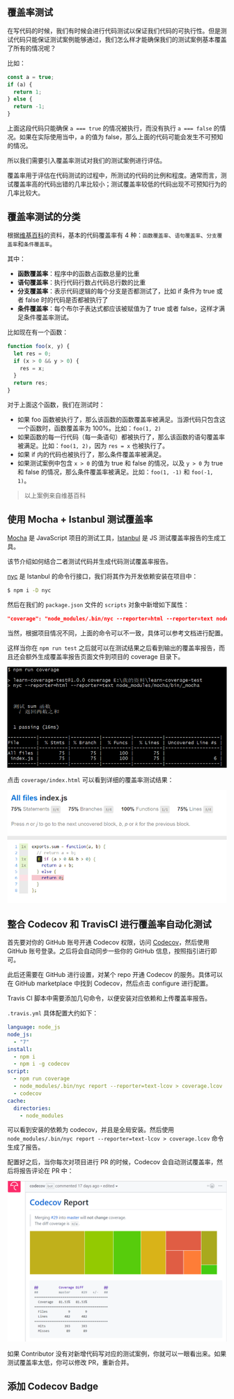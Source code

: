 ## 覆盖率测试

在写代码的时候，我们有时候会进行代码测试以保证我们代码的可执行性。但是测试代码只能保证测试案例能够通过，我们怎么样才能确保我们的测试案例基本覆盖了所有的情况呢？

比如：

```js
const a = true;
if (a) {
  return 1;
} else {
  return -1;
}
```

上面这段代码只能确保 `a === true` 的情况被执行，而没有执行 `a === false` 的情况。如果在实际使用当中，a 的值为 false，那么上面的代码可能会发生不可预知的情况。

所以我们需要引入覆盖率测试对我们的测试案例进行评估。

覆盖率用于评估在代码测试的过程中，所测试的代码的比例和程度。通常而言，测试覆盖率高的代码出错的几率比较小；测试覆盖率较低的代码出现不可预知行为的几率比较大。

## 覆盖率测试的分类

根据[维基百科](https://en.wikipedia.org/wiki/Code_coverage)的资料，基本的代码覆盖率有 4 种：`函数覆盖率`、`语句覆盖率`、`分支覆盖率`和`条件覆盖率`。

其中：

* **函数覆盖率**：程序中的函数占函数总量的比重
* **语句覆盖率**：执行代码行数占代码总行数的比重
* **分支覆盖率**：表示代码逻辑的每个分支是否都测试了，比如 if 条件为 true 或者 false 时的代码是否都被执行了
* **条件覆盖率**：每个布尔子表达式都应该被赋值为了 true 或者 false，这样才满足条件覆盖率测试。

比如现在有一个函数：

```js
function foo(x, y) {
  let res = 0;
  if (x > 0 && y > 0) {
    res = x;
  }
  return res;
}
```

对于上面这个函数，我们在测试时：

* 如果 foo 函数被执行了，那么该函数的函数覆盖率被满足。当源代码只包含这一个函数时，函数覆盖率为 100%。比如：`foo(1, 2)`
* 如果函数的每一行代码（每一条语句）都被执行了，那么该函数的语句覆盖率被满足。比如：`foo(1, 2)`，因为 `res = x` 也被执行了。
* 如果 if 内的代码也被执行了，那么条件覆盖率被满足。
* 如果测试案例中包含 `x > 0` 的值为 true 和 false 的情况，以及 `y > 0` 为 true 和 false 的情况，那么条件覆盖率被满足。比如：`foo(1, -1)` 和 `foo(-1, 1)`。

> 以上案例来自维基百科

## 使用 Mocha + Istanbul 测试覆盖率

[Mocha](https://mochajs.org/) 是 JavaScript 项目的测试工具，[Istanbul](https://github.com/gotwarlost/istanbul) 是 JS 测试覆盖率报告的生成工具。

该节介绍如何结合二者测试代码并生成代码测试覆盖率报告。

[nyc](https://github.com/istanbuljs/nyc) 是 Istanbul 的命令行接口，我们将其作为开发依赖安装在项目中：

```bash
$ npm i -D nyc
```

然后在我们的 `package.json` 文件的 `scripts` 对象中新增如下属性：

```json
"coverage": "node_modules/.bin/nyc --reporter=html --reporter=text node_modules/mocha/bin/_mocha"
```

当然，根据项目情况不同，上面的命令可以不一致，具体可以参考文档进行配置。

这样当你在 `npm run test` 之后就可以在测试结果之后看到输出的覆盖率报告，而且还会额外生成覆盖率报告页面文件到项目的 coverage 目录下。

![捕获1.png](./pics/捕获1.png)

点击 `coverage/index.html` 可以看到详细的覆盖率测试结果：

![捕获2.png](./pics/捕获2.png)

## 整合 Codecov 和 TravisCI 进行覆盖率自动化测试

首先要对你的 GitHub 账号开通 Codecov 权限，访问 [Codecov](https://codecov.io/gh)，然后使用 GitHub 账号登录。之后将会自动同步一些你的 GitHub 信息，按照指引进行即可。

此后还需要在 GitHub 进行设置，对某个 repo 开通 Codecov 的服务。具体可以在 GitHub marketplace 中找到 Codecov，然后点击 configure 进行配置。

Travis CI 脚本中需要添加几句命令，以便安装对应依赖和上传覆盖率报告。

`.travis.yml` 具体配置大约如下：

```yml
language: node_js
node_js:
  - "7"
install:
  - npm i
  - npm i -g codecov
script:
  - npm run coverage
  - node_modules/.bin/nyc report --reporter=text-lcov > coverage.lcov
  - codecov
cache:
  directories:
    - node_modules
```

可以看到安装的依赖为 codecov，并且是全局安装。然后使用 `node_modules/.bin/nyc report --reporter=text-lcov > coverage.lcov` 命令生成了报告。

配置好之后，当你每次对项目进行 PR 的时候，Codecov 会自动测试覆盖率，然后将报告评论在 PR 中：

![捕获3.png](./pics/捕获3.png)

如果 Contributor 没有对新增代码写对应的测试案例，你就可以一眼看出来。如果测试覆盖率太低，你可以修改 PR，重新合并。

## 添加 Codecov Badge


